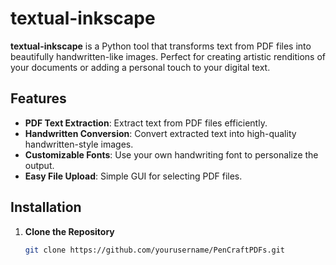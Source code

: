 # textual-inkscape

**textual-inkscape** is a Python tool that transforms text from PDF files into beautifully handwritten-like images. Perfect for creating artistic renditions of your documents or adding a personal touch to your digital text.

## Features

- **PDF Text Extraction**: Extract text from PDF files efficiently.
- **Handwritten Conversion**: Convert extracted text into high-quality handwritten-style images.
- **Customizable Fonts**: Use your own handwriting font to personalize the output.
- **Easy File Upload**: Simple GUI for selecting PDF files.

## Installation

1. **Clone the Repository**

   ```bash
   git clone https://github.com/yourusername/PenCraftPDFs.git

